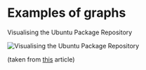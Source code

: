 # Examples of graphs

Visualising the Ubuntu Package Repository

![Visualising the Ubuntu Package Repository](http://1.bp.blogspot.com/-D4aETrYxFL8/UO4tBzuDxZI/AAAAAAAAFZc/mrezk5uYPIE/s1600/colour_overview_full.png)

(taken from [this](http://tech-foo.blogspot.se/2013/01/visualising-ubuntu-package-repository.html?m=1) article)
